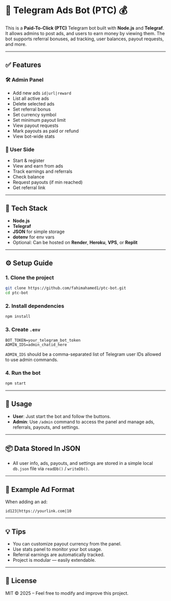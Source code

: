 
# 📢 Telegram Ads Bot (PTC) 💰

This is a **Paid-To-Click (PTC)** Telegram bot built with **Node.js** and **Telegraf**. It allows admins to post ads, and users to earn money by viewing them. The bot supports referral bonuses, ad tracking, user balances, payout requests, and more.

---

## ✅ Features

### 🛠 Admin Panel
- Add new ads `id|url|reward`
- List all active ads
- Delete selected ads
- Set referral bonus
- Set currency symbol
- Set minimum payout limit
- View payout requests
- Mark payouts as paid or refund
- View bot-wide stats

### 👤 User Side
- Start & register
- View and earn from ads
- Track earnings and referrals
- Check balance
- Request payouts (if min reached)
- Get referral link

---

## 🧠 Tech Stack

- **Node.js**
- **Telegraf**
- **JSON** for simple storage
- **dotenv** for env vars
- Optional: Can be hosted on **Render**, **Heroku**, **VPS**, or **Replit**

---

## ⚙️ Setup Guide

### 1. Clone the project

```bash
git clone https://github.com/fahimahamed1/ptc-bot.git
cd ptc-bot
```

### 2. Install dependencies

```bash
npm install
```

### 3. Create `.env`

```env
BOT_TOKEN=your_telegram_bot_token
ADMIN_IDS=admin_chatid_here
```

`ADMIN_IDS` should be a comma-separated list of Telegram user IDs allowed to use admin commands.

### 4. Run the bot

```bash
npm start
```

---

## 📌 Usage

- **User**: Just start the bot and follow the buttons.
- **Admin**: Use `/admin` command to access the panel and manage ads, referrals, payouts, and settings.

---

## 📦 Data Stored In JSON

- All user info, ads, payouts, and settings are stored in a simple local `db.json` file via `readDb()` / `writeDb()`.

---

## 🧪 Example Ad Format

When adding an ad:
```
id123|https://yourlink.com|10
```

---

## 💡 Tips

- You can customize payout currency from the panel.
- Use stats panel to monitor your bot usage.
- Referral earnings are automatically tracked.
- Project is modular — easily extendable.

---

## 📄 License

MIT © 2025 – Feel free to modify and improve this project.
